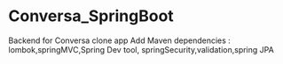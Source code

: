 # Conversa_SpringBoot
Backend for Conversa clone app 
Add Maven dependencies : lombok,springMVC,Spring Dev tool, springSecurity,validation,spring JPA
